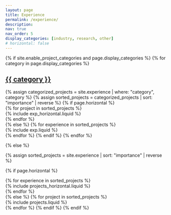 ```yaml
---
layout: page
title: Experience
permalink: /experience/
description: 
nav: true
nav_order: 5
display_categories: [industry, research, other]
# horizontal: false
---
```


<!-- pages/projects.md -->
<div class="experience">
{% if site.enable_project_categories and page.display_categories %}
  <!-- Display categorized projects -->
  {% for category in page.display_categories %}
  <a id="{{ category }}" href=".#{{ category }}">
    <h2 class="category">{{ category }}</h2>
  </a>
  {% assign categorized_projects = site.experience | where: "category", category %}
  {% assign sorted_projects = categorized_projects | sort: "importance" | reverse %}
  <!-- Generate cards for each project -->
  {% if page.horizontal %}
  <div class="container">
    {% for project in sorted_projects %}
      <div class="row">
        {% include exp_horizontal.liquid %}
      </div>
    {% endfor %}
  </div>
  {% else %}
    {% for experience in sorted_projects %}
      <div class="row">
        {% include exp.liquid %}
      </div>
    {% endfor %}
  {% endif %}
  {% endfor %}

{% else %}

<!-- Display projects without categories -->

{% assign sorted_projects = site.experience | sort: "importance" | reverse %}

  <!-- Generate cards for each project -->

{% if page.horizontal %}

  <div class="container">
    {% for experience in sorted_projects %}
      <div class="row">
        {% include projects_horizontal.liquid %}
      </div>
    {% endfor %}
  </div>
  {% else %}
    {% for project in sorted_projects %}
      <div class="row">
        {% include projects.liquid %}
      </div>
    {% endfor %}
  {% endif %}
{% endif %}
</div>